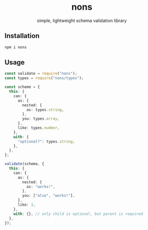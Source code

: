 <p align="center">
  <h1 align="center">nons</h1>
  <p align="center">
    simple, lightweight schema validation library
  </p>
</p>

## Installation

```sh
npm i nons
```

## Usage

```ts
const validate = require("nons");
const types = require("nons/types");

const scheme = {
  this: {
    can: {
      as: {
        nested: {
          as: types.string,
        },
        you: types.array,
      },
      like: types.number,
    },
    with: {
      "optional?": types.string,
    },
  },
};

validate(schema, {
  this: {
    can: {
      as: {
        nested: {
          as: "works!",
        },
        you: ["also", "works!"],
      },
      like: 1,
    },
    with: {}, // only child is optional, but parent is required
  },
});
```
